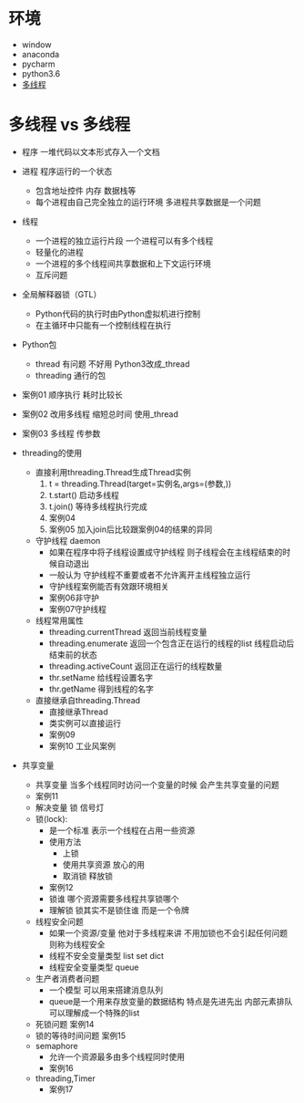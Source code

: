 # 环境
- window
- anaconda
- pycharm
- python3.6
- [多线程](https://www.cnblogs.com/jokerbj/p/7460260.html)

# 多线程 vs 多线程
- 程序  一堆代码以文本形式存入一个文档
- 进程  程序运行的一个状态
    - 包含地址控件 内存 数据栈等
    - 每个进程由自己完全独立的运行环境 多进程共享数据是一个问题
- 线程 
    - 一个进程的独立运行片段 一个进程可以有多个线程
    - 轻量化的进程
    - 一个进程的多个线程间共享数据和上下文运行环境
    - 互斥问题
- 全局解释器锁（GTL）
    - Python代码的执行时由Python虚拟机进行控制
    - 在主循环中只能有一个控制线程在执行
            
- Python包
    - thread  有问题 不好用 Python3改成_thread
    - threading 通行的包
- 案例01 顺序执行 耗时比较长
- 案例02 改用多线程 缩短总时间  使用_thread  
- 案例03 多线程 传参数

- threading的使用
    - 直接利用threading.Thread生成Thread实例
        1. t = threading.Thread(target=实例名,args=(参数,))
        2. t.start()  启动多线程
        3. t.join()  等待多线程执行完成
        4. 案例04
        5. 案例05  加入join后比较跟案例04的结果的异同
    - 守护线程 daemon 
        - 如果在程序中将子线程设置成守护线程 则子线程会在主线程结束的时候自动退出
        - 一般认为 守护线程不重要或者不允许离开主线程独立运行
        - 守护线程案例能否有效跟环境相关
        - 案例06非守护
        - 案例07守护线程
    - 线程常用属性
        - threading.currentThread  返回当前线程变量
        - threading.enumerate 返回一个包含正在运行的线程的list 线程启动后 结束前的状态
        - threading.activeCount 返回正在运行的线程数量
        - thr.setName 给线程设置名字
        - thr.getName 得到线程的名字
    - 直接继承自threading.Thread
        - 直接继承Thread
        - 类实例可以直接运行
        - 案例09 
        - 案例10 工业风案例
- 共享变量
    - 共享变量 当多个线程同时访问一个变量的时候 会产生共享变量的问题
    - 案例11
    - 解决变量 锁 信号灯
    - 锁(lock):
        - 是一个标准 表示一个线程在占用一些资源
        - 使用方法
            - 上锁
            - 使用共享资源 放心的用
            - 取消锁 释放锁
        - 案例12            
        - 锁谁 哪个资源需要多线程共享锁哪个
        - 理解锁 锁其实不是锁住谁 而是一个令牌
    - 线程安全问题
        - 如果一个资源/变量 他对于多线程来讲 不用加锁也不会引起任何问题 则称为线程安全
        - 线程不安全变量类型 list set dict        
        - 线程安全变量类型 queue
    - 生产者消费者问题
        - 一个模型 可以用来搭建消息队列
        - queue是一个用来存放变量的数据结构 特点是先进先出 内部元素排队 可以理解成一个特殊的list
    - 死锁问题 案例14
    - 锁的等待时间问题 案例15
    - semaphore
        - 允许一个资源最多由多个线程同时使用
        - 案例16
    - threading,Timer
        - 案例17        
                       